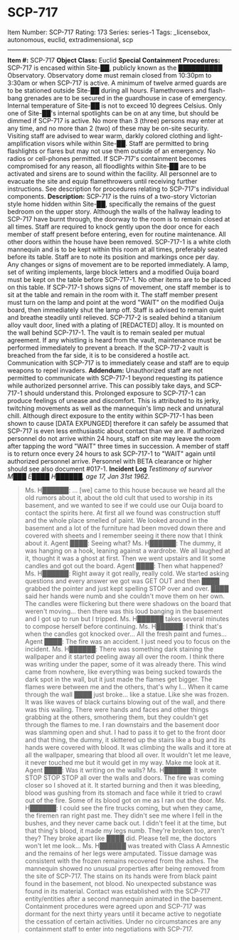 # SCP-717
Item Number: SCP-717
Rating: 173
Series: series-1
Tags: _licensebox, autonomous, euclid, extradimensional, scp

---

**Item #:** SCP-717
**Object Class:** Euclid
**Special Containment Procedures:** SCP-717 is encased within Site-██, publicly known as the ██████████ Observatory. Observatory dome must remain closed from 10:30pm to 3:30am or when SCP-717 is active. A minimum of twelve armed guards are to be stationed outside Site-██ during all hours. Flamethrowers and flash-bang grenades are to be secured in the guardhouse in case of emergency.
Internal temperature of Site-██ is not to exceed 10 degrees Celsius. Only one of Site-██'s internal spotlights can be on at any time, but should be dimmed if SCP-717 is active. No more than 3 (three) persons may enter at any time, and no more than 2 (two) of these may be on-site security. Visiting staff are advised to wear warm, darkly colored clothing and light-amplification visors while within Site-██. Staff are permitted to bring flashlights or flares but may not use them outside of an emergency. No radios or cell-phones permitted.
If SCP-717's containment becomes compromised for any reason, all floodlights within Site-██ are to be activated and sirens are to sound within the facility. All personnel are to evacuate the site and equip flamethrowers until receiving further instructions.
See description for procedures relating to SCP-717's individual components.
**Description:** SCP-717 is the ruins of a two-story Victorian style home hidden within Site-██, specifically the remains of the guest bedroom on the upper story. Although the walls of the hallway leading to SCP-717 have burnt through, the doorway to the room is to remain closed at all times. Staff are required to knock gently upon the door once for each member of staff present before entering, even for routine maintenance. All other doors within the house have been removed.
SCP-717-1 is a white cloth mannequin and is to be kept within this room at all times, preferably seated before its table. Staff are to note its position and markings once per day. Any changes or signs of movement are to be reported immediately. A lamp, set of writing implements, large block letters and a modified Ouija board must be kept on the table before SCP-717-1.
No other items are to be placed on this table. If SCP-717-1 shows signs of movement, one staff member is to sit at the table and remain in the room with it. The staff member present must turn on the lamp and point at the word "WAIT" on the modified Ouija board, then immediately shut the lamp off. Staff is advised to remain quiet and breathe steadily until relieved.
SCP-717-2 is sealed behind a titanium alloy vault door, lined with a plating of [REDACTED] alloy. It is mounted on the wall behind SCP-717-1. The vault is to remain sealed per mutual agreement. If any whistling is heard from the vault, maintenance must be performed immediately to prevent a breach.
If the SCP-717-2 vault is breached from the far side, it is to be considered a hostile act. Communication with SCP-717 is to immediately cease and staff are to equip weapons to repel invaders.
**Addendum:** Unauthorized staff are not permitted to communicate with SCP-717-1 beyond requesting its patience while authorized personnel arrive. This can possibly take days, and SCP-717-1 should understand this. Prolonged exposure to SCP-717-1 can produce feelings of unease and discomfort. This is attributed to its jerky, twitching movements as well as the mannequin's limp neck and unnatural chill. Although direct exposure to the entity within SCP-717-1 has been shown to cause [DATA EXPUNGED] therefore it can safely be assumed that SCP-717 is even less enthusiastic about contact than we are.
If authorized personnel do not arrive within 24 hours, staff on site may leave the room after tapping the word "WAIT" three times in succession. A member of staff is to return once every 24 hours to ask SCP-717-1 to "WAIT" again until authorized personnel arrive.
Personnel with BETA clearance or higher should see also document #017-1.
**Incident Log**
_Testimony of survivor M███ E████ H██████, age 17, Jan 31st 1962._
> Ms. H██████: … [we] came to this house because we heard all the old rumors about it, about the old cult that used to worship in its basement, and we wanted to see if we could use our Ouija board to contact the spirits here. At first all we found was construction stuff and the whole place smelled of paint. We looked around in the basement and a lot of the furniture had been moved down there and covered with sheets and I remember seeing it there now that I think about it.
> Agent ████: Seeing what?
> Ms. H██████: The dummy, it was hanging on a hook, leaning against a wardrobe. We all laughed at it, thought it was a ghost at first. Then we went upstairs and lit some candles and got out the board.
> Agent ████: Then what happened?
> Ms. H██████: Right away it got really, really cold. We started asking questions and every answer we got was GET OUT and then ████ grabbed the pointer and just kept spelling STOP over and over. ████ said her hands were numb and she couldn't move them on her own. The candles were flickering but there were shadows on the board that weren't moving… then there was this loud banging in the basement and I got up to run but I tripped.
> Ms. H██████ takes several minutes to compose herself before continuing.
> Ms. H██████: I think that's when the candles got knocked over… All the fresh paint and fumes…
> Agent ████: The fire was an accident. I just need you to focus on the incident.
> Ms. H██████: There was something dark staining the wallpaper and it started peeling away all over the room. I think there was writing under the paper, some of it was already there. This wind came from nowhere, like everything was being sucked towards the dark spot in the wall, but it just made the flames get bigger. The flames were between me and the others, that's why I… When it came through the wall ████ just broke… like a statue. Like she was frozen. It was like waves of black curtains blowing out of the wall, and there was this wailing. There were hands and faces and other things grabbing at the others, smothering them, but they couldn't get through the flames to me. I ran downstairs and the basement door was slamming open and shut. I had to pass it to get to the front door and that thing, the dummy, it skittered up the stairs like a bug and its hands were covered with blood. It was climbing the walls and it tore at all the wallpaper, smearing that blood all over. It wouldn't let me leave, it never touched me but it would get in my way. Make me look at it.
> Agent ████: Was it writing on the walls?
> Ms. H██████: It wrote STOP STOP STOP all over the walls and doors. The fire was coming closer so I shoved at it. It started burning and then it was bleeding, blood was gushing from its stomach and face while it tried to crawl out of the fire. Some of its blood got on me as I ran out the door.
> Ms. H██████: I could see the fire trucks coming, but when they came, the firemen ran right past me. They didn't see me where I fell in the bushes, and they never came back out. I didn't feel it at the time, but that thing's blood, it made my legs numb. They're broken too, aren't they? They broke apart like ████ did. Please tell me, the doctors won't let me look…
Ms. H██████ was treated with Class A Amnestic and the remains of her legs were amputated. Tissue damage was consistent with the frozen remains recovered from the ashes. The mannequin showed no unusual properties after being removed from the site of SCP-717. The stains on its hands were from black paint found in the basement, not blood. No unexpected substance was found in its material.
Contact was established with the SCP-717 entity/entities after a second mannequin animated in the basement. Containment procedures were agreed upon and SCP-717 was dormant for the next thirty years until it became active to negotiate the cessation of certain activities. Under no circumstances are any containment staff to enter into negotiations with SCP-717.